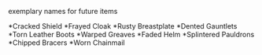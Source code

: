 exemplary names for future items

*Cracked Shield
*Frayed Cloak
*Rusty Breastplate
*Dented Gauntlets
*Torn Leather Boots
*Warped Greaves
*Faded Helm
*Splintered Pauldrons
*Chipped Bracers
*Worn Chainmail
